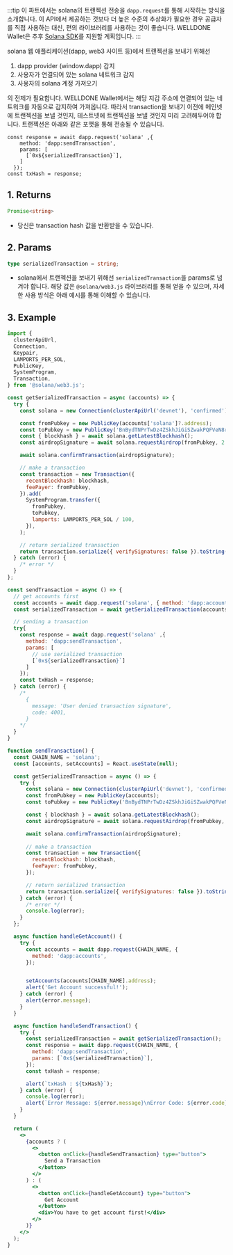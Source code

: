 :::tip
이 파트에서는 solana의 트랜젝션 전송을 `dapp.request`를 통해 시작하는 방식을 소개합니다. 이 API에서 제공하는 것보다 더 높은 수준의 추상화가 필요한 경우 공급자를 직접 사용하는 대신, 편의 라이브러리를 사용하는 것이 좋습니다. WELLDONE Wallet은 추후 [Solana SDK](https://solana-labs.github.io/solana-web3.js/)를 지원할 계획입니다.
:::

solana 웹 애플리케이션(dapp, web3 사이트 등)에서 트랜젝션을 보내기 위해선 

1. dapp provider (window.dapp) 감지
2. 사용자가 연결되어 있는 solana 네트워크 감지
3. 사용자의 solana 계정 가져오기

의 전제가 필요합니다. WELLDONE Wallet에서는 해당 지갑 주소에 연결되어 있는 네트워크를 자동으로 감지하여 가져옵니다. 따라서 transaction을 보내기 이전에 메인넷에 트랜젝션을 보낼 것인지, 테스트넷에 트랜젝션을 보낼 것인지 미리 고려해두어야 합니다. 트랜젝션은 아래와 같은 포맷을 통해 전송될 수 있습니다.


```tsx
const response = await dapp.request('solana' ,{
    method: 'dapp:sendTransaction',
    params: [
      [`0x${serializedTransaction}`],
    ]
  });
const txHash = response;
```
## 1. Returns
```typescript
Promise<string>
```
  * 당신은 transaction hash 값을 반환받을 수 있습니다.

## 2. Params
```typescript
type serializedTransaction = string;
```

* solana에서 트랜젝션을 보내기 위해선 `serializedTransaction`을 params로 넘겨야 합니다. 해당 값은 `@solana/web3.js` 라이브러리를 통해 얻을 수 있으며, 자세한 사용 방식은 아래 예시를 통해 이해할 수 있습니다.



## 3. Example
```javascript 
import {
  clusterApiUrl,
  Connection,
  Keypair,
  LAMPORTS_PER_SOL,
  PublicKey,
  SystemProgram,
  Transaction,
} from '@solana/web3.js';

const getSerializedTransaction = async (accounts) => {
  try {
    const solana = new Connection(clusterApiUrl('devnet'), 'confirmed');

    const fromPubkey = new PublicKey(accounts['solana']?.address);
    const toPubkey = new PublicKey('BnBydTNPrTwDz4ZSkhJiGiSZwakPQFVeN8rgdAS2Yc7F'); // allthatnode 
    const { blockhash } = await solana.getLatestBlockhash();
    const airdropSignature = await solana.requestAirdrop(fromPubkey, 2 * LAMPORTS_PER_SOL);

    await solana.confirmTransaction(airdropSignature);

    // make a transaction
    const transaction = new Transaction({
      recentBlockhash: blockhash,
      feePayer: fromPubkey,
    }).add(
      SystemProgram.transfer({
        fromPubkey,
        toPubkey,
        lamports: LAMPORTS_PER_SOL / 100,
      }),
    );

    // return serialized transaction
    return transaction.serialize({ verifySignatures: false }).toString('hex');
  } catch (error) {
    /* error */
  }
};

const sendTransaction = async () => {
  // get accounts first
  const accounts = await dapp.request('solana', { method: 'dapp:accounts' });
  const serializedTransaction = await getSerializedTransaction(accounts);

  // sending a transaction
  try{
    const response = await dapp.request('solana' ,{
      method: 'dapp:sendTransaction',
      params: [
        // use serialized transaction
        [`0x${serializedTransaction}`]
      ]
    });
    const txHash = response;
  } catch (error) {
    /* 
      {
        message: 'User denied transaction signature',
        code: 4001,
      }
    */
  }
}
```

```jsx live 
function sendTransaction() {
  const CHAIN_NAME = 'solana';
  const [accounts, setAccounts] = React.useState(null);

  const getSerializedTransaction = async () => {
    try {
      const solana = new Connection(clusterApiUrl('devnet'), 'confirmed');
      const fromPubkey = new PublicKey(accounts);
      const toPubkey = new PublicKey('BnBydTNPrTwDz4ZSkhJiGiSZwakPQFVeN8rgdAS2Yc7F'); // allthatnode

      const { blockhash } = await solana.getLatestBlockhash();
      const airdropSignature = await solana.requestAirdrop(fromPubkey, 2 * LAMPORTS_PER_SOL);

      await solana.confirmTransaction(airdropSignature);
      
      // make a transaction
      const transaction = new Transaction({
        recentBlockhash: blockhash,
        feePayer: fromPubkey,
      });

      // return serialized transaction
      return transaction.serialize({ verifySignatures: false }).toString('hex');
    } catch (error) {
      /* error */
      console.log(error);
    }
  };

  async function handleGetAccount() {
    try {
      const accounts = await dapp.request(CHAIN_NAME, {
        method: 'dapp:accounts',
      });


      setAccounts(accounts[CHAIN_NAME].address);
      alert('Get Account successful!');
    } catch (error) {
      alert(error.message);
    }
  }

  async function handleSendTransaction() {
    try {
      const serializedTransaction = await getSerializedTransaction();
      const response = await dapp.request(CHAIN_NAME, {
        method: 'dapp:sendTransaction',
        params: [`0x${serializedTransaction}`],
      });
      const txHash = response;

      alert(`txHash : ${txHash}`);
    } catch (error) {
      console.log(error);
      alert(`Error Message: ${error.message}\nError Code: ${error.code}`);
    }
  }

  return (
    <>
      {accounts ? (
        <>
          <button onClick={handleSendTransaction} type="button">
            Send a Transaction
          </button>
        </>
      ) : (
        <>
          <button onClick={handleGetAccount} type="button">
            Get Account
          </button>
          <div>You have to get account first!</div>
        </>
      )}
    </>
  );
}
```

<!-- import {
  clusterApiUrl,
  Connection,
  Keypair,
  LAMPORTS_PER_SOL,
  PublicKey,
  SystemProgram,
  Transaction,
} from '@solana/web3.js'; -->
